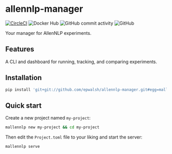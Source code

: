 # allennlp-manager

[![CircleCI](https://circleci.com/gh/epwalsh/allennlp-manager.svg?style=svg)](https://circleci.com/gh/epwalsh/allennlp-manager)
![Docker Hub](https://img.shields.io/docker/pulls/epwalsh/allennlp-manager)
![GitHub commit activity](https://img.shields.io/github/commit-activity/w/epwalsh/allennlp-manager)
![GitHub](https://img.shields.io/github/license/epwalsh/allennlp-manager)

Your manager for AllenNLP experiments.

## Features

A CLI and dashboard for running, tracking, and comparing experiments.

## Installation

```bash
pip install 'git+git://github.com/epwalsh/allennlp-manager.git#egg=mallennlp'
```

## Quick start

Create a new project named `my-project`:

```bash
mallennlp new my-project && cd my-project
```

Then edit the `Project.toml` file to your liking and start the server:

```bash
mallennlp serve
```
